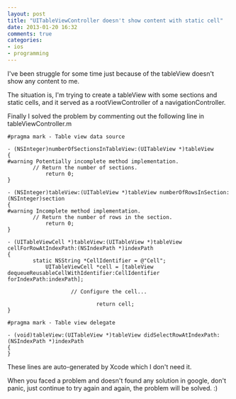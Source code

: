 ```yaml
---
layout: post
title: "UITableViewController doesn't show content with static cell"
date: 2013-01-20 16:32
comments: true
categories: 
- ios
- programming
---
```


I've been struggle for some time just because of the tableView doesn't show any content to me.

The situation is, I'm trying to create a tableView with some sections and static cells, and it served as a rootViewController of a navigationController.

Finally I solved the problem by commenting out the following line in tableViewController.m

```obj-c
#pragma mark - Table view data source

- (NSInteger)numberOfSectionsInTableView:(UITableView *)tableView
{
#warning Potentially incomplete method implementation.
        // Return the number of sections.
            return 0;
}

- (NSInteger)tableView:(UITableView *)tableView numberOfRowsInSection:(NSInteger)section
{
#warning Incomplete method implementation.
        // Return the number of rows in the section.
            return 0;
}

- (UITableViewCell *)tableView:(UITableView *)tableView cellForRowAtIndexPath:(NSIndexPath *)indexPath
{
        static NSString *CellIdentifier = @"Cell";
            UITableViewCell *cell = [tableView dequeueReusableCellWithIdentifier:CellIdentifier forIndexPath:indexPath];
                
                    // Configure the cell...
                        
                            return cell;
}

#pragma mark - Table view delegate

- (void)tableView:(UITableView *)tableView didSelectRowAtIndexPath:(NSIndexPath *)indexPath
{
}
```

These lines are auto-generated by Xcode which I don't need it.

When you faced a problem and doesn't found any solution in google, don't panic, just continue to try again and again, the problem will be solved. :)

